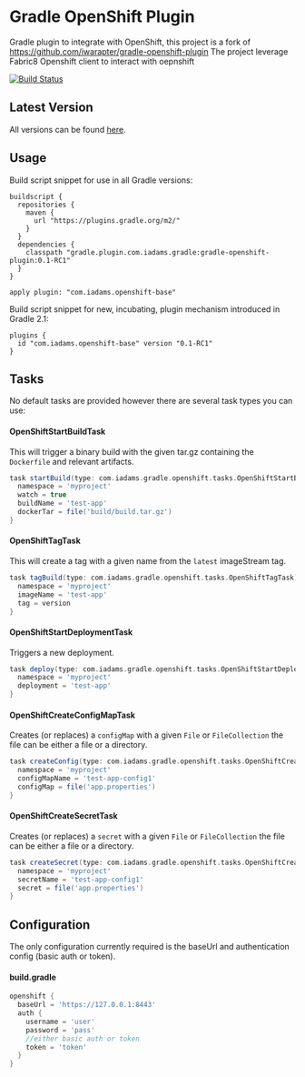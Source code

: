 # Gradle OpenShift Plugin

Gradle plugin to integrate with OpenShift, this project is a fork of https://github.com/iwarapter/gradle-openshift-plugin
The project leverage Fabric8 Openshift client to interact with oepnshift 

[![Build Status](https://travis-ci.org/iwarapter/gradle-openshift-plugin.svg?branch=master)](https://travis-ci.org/iwarapter/gradle-openshift-plugin)

Latest Version
--------------
All versions can be found [here].

Usage
-----------

Build script snippet for use in all Gradle versions:
```
buildscript {
  repositories {
    maven {
      url "https://plugins.gradle.org/m2/"
    }
  }
  dependencies {
    classpath "gradle.plugin.com.iadams.gradle:gradle-openshift-plugin:0.1-RC1"
  }
}

apply plugin: "com.iadams.openshift-base"
```
Build script snippet for new, incubating, plugin mechanism introduced in Gradle 2.1:
```
plugins {
  id "com.iadams.openshift-base" version "0.1-RC1"
}
```

Tasks
-----------

No default tasks are provided however there are several task types you can use:

#### OpenShiftStartBuildTask

This will trigger a binary build with the given tar.gz containing the `Dockerfile` and relevant artifacts.

```groovy
task startBuild(type: com.iadams.gradle.openshift.tasks.OpenShiftStartBuildTask) {
  namespace = 'myproject'
  watch = true
  buildName = 'test-app'
  dockerTar = file('build/build.tar.gz')
}
```

#### OpenShiftTagTask

This will create a tag with a given name from the `latest` imageStream tag.

```groovy
task tagBuild(type: com.iadams.gradle.openshift.tasks.OpenShiftTagTask) {
  namespace = 'myproject'
  imageName = 'test-app'
  tag = version
}
```

#### OpenShiftStartDeploymentTask

Triggers a new deployment.

```groovy
task deploy(type: com.iadams.gradle.openshift.tasks.OpenShiftStartDeploymentTask) {
  namespace = 'myproject'
  deployment = 'test-app'
}
```

#### OpenShiftCreateConfigMapTask

Creates (or replaces) a `configMap` with a given `File` or `FileCollection` the file can be either a file or a directory.

```groovy
task createConfig(type: com.iadams.gradle.openshift.tasks.OpenShiftCreateConfigMapTask) {
  namespace = 'myproject'
  configMapName = 'test-app-config1'
  configMap = file('app.properties')
}
```

#### OpenShiftCreateSecretTask

Creates (or replaces) a `secret` with a given `File` or `FileCollection` the file can be either a file or a directory.

```groovy
task createSecret(type: com.iadams.gradle.openshift.tasks.OpenShiftCreateSecretTask) {
  namespace = 'myproject'
  secretName = 'test-app-config1'
  secret = file('app.properties')
}
```

## Configuration

The only configuration currently required is the baseUrl and authentication config (basic auth or token).

#### build.gradle
```groovy
openshift {
  baseUrl = 'https://127.0.0.1:8443'
  auth {
    username = 'user'
    password = 'pass'
    //either basic auth or token
    token = 'token'
  }
}
```

[here]:https://plugins.gradle.org/plugin/com.iadams.openshift-base
